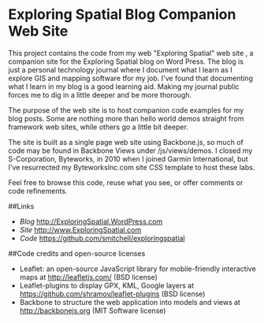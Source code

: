 Exploring Spatial Blog Companion Web Site
=========================================

This project contains the code from my web "Exploring Spatial" web site , a companion site for the Exploring Spatial blog on Word Press. The blog is
just a personal technology journal where I document what I learn as I explore GIS and mapping software tfor my job. I've
found that documenting what I learn in my blog is a good learning aid. Making my journal public forces me to dig in a little deeper and be more thorough.

The purpose of the web site is to host companion code examples for my blog posts. Some are nothing more than hello world demos straight from framework web sites,
while others go a little bit deeper.

The site is built as a single page web site using Backbone.js, so much of code may be found in Backbone Views under /js/views/demos.
I closed my S-Corporation, Byteworks, in 2010 when I joined Garmin International, but I've resurrected my ByteworksInc.com site CSS template to host these labs.

Feel free to browse this code, reuse what you see, or offer comments or code refinements.

##Links
- *Blog* http://ExploringSpatial.WordPress.com
- *Site* http://www.ExploringSpatial.com
- *Code* https://github.com/smitchell/exploringspatial

##Code credits and open-source licenses
- Leaflet: an open-source JavaScript library for mobile-friendly interactive maps at http://leafletjs.com/ (BSD license)
- Leaflet-plugins to display GPX, KML, Google layers at https://github.com/shramov/leaflet-plugins (BSD license)
- Backbone to structure the web application into models and views at http://backbonejs.org (MIT Software license)
